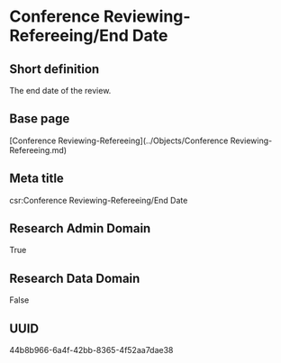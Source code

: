 # Conference Reviewing-Refereeing/End Date
## Short definition
The end date of the review.
## Base page
[Conference Reviewing-Refereeing](../Objects/Conference Reviewing-Refereeing.md)
## Meta title
csr:Conference Reviewing-Refereeing/End Date
## Research Admin Domain
True
## Research Data Domain
False
## UUID
44b8b966-6a4f-42bb-8365-4f52aa7dae38
